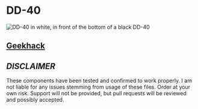 # DD-40

![DD-40 in white, in front of the bottom of a black DD-40](https://i.imgur.com/padEe88.png)

## [Geekhack](https://geekhack.org/index.php?topic=118328.0)

## ***DISCLAIMER***
These components have been tested and confirmed to work properly. I am not liable for any issues stemming from usage of these files. Order at your own risk. Support will not be provided, but pull requests will be reviewed and possibly accepted.

